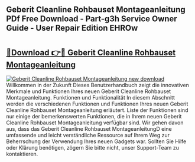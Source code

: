 ## Geberit Cleanline Rohbauset Montageanleitung PDf Free Download - Part-g3h Service Owner Guide - User Repair Edition EHROw

# <h2><a href="http://df8ibvc.blite.top/?on=Geberit+Cleanline+Rohbauset+Montageanleitung">🔗Download 👉🔴 Geberit Cleanline Rohbauset Montageanleitung</a></h2>

[![Geberit Cleanline Rohbauset Montageanleitung new download](https://i.imgur.com/lujVjoI.png)](http://df8ibvc.blite.top/?on=Geberit+Cleanline+Rohbauset+Montageanleitung)
Willkommen in der Zukunft Dieses Benutzerhandbuch zeigt die innovativen Merkmale und Funktionen Ihres neuen Geberit Cleanline Rohbauset Montageanleitung. Funktionen und Funktionalität In diesem Abschnitt werden die verschiedenen Funktionen und Funktionen Ihres neuen Geberit Cleanline Rohbauset Montageanleitung erläutert. Liste der Funktionen sind nur einige der bemerkenswerten Funktionen, die in Ihrem neuen Geberit Cleanline Rohbauset Montageanleitung verfügbar sind. Wir gehen davon aus, dass das Geberit Cleanline Rohbauset MontageanleitungD eine umfassende und leicht verständliche Ressource auf Ihrem Weg zur Beherrschung der Verwendung Ihres neuen Gadgets war. Sollten Sie Hilfe oder Klärung benötigen, zögern Sie bitte nicht, unser Support-Team zu kontaktieren.
